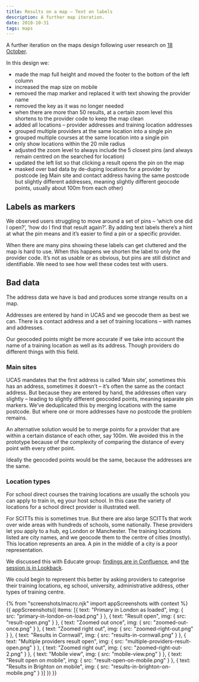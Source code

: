 ```yaml
---
title: Results on a map – Text on labels
description: A further map iteration.
date: 2018-10-31
tags: maps
---
```


A further iteration on the maps design following user research on [18 October](/find-teacher-training/map-2).

In this design we:

* made the map full height and moved the footer to the bottom of the left column
* increased the map size on mobile
* removed the map marker and replaced it with text showing the provider name
* removed the key as it was no longer needed
* when there are more than 50 results, at a certain zoom level this shortens to the provider code to keep the map clean
* added all locations – provider addresses and training location addresses
* grouped multiple providers at the same location into a single pin
* grouped multiple courses at the same location into a single pin
* only show locations within the 20 mile radius
* adjusted the zoom level to always include the 5 closest pins (and always remain centred on the searched for location)
* updated the left list so that clicking a result opens the pin on the map
* masked over bad data by de-duping locations for a provider by postcode (eg Main site and contact address having the same postcode but slightly different addresses, meaning slightly different geocode points, usually about 100m from each other)

## Labels as markers

We observed users struggling to move around a set of pins – ‘which one did I open?’, ‘how do I find that result again?’. By adding text labels there’s a hint at what the pin means and it’s easier to find a pin or a specific provider.

When there are many pins showing these labels can get cluttered and the map is hard to use. When this happens we shorten the label to only the provider code. It’s not as usable or as obvious, but pins are still distinct and identifiable. We need to see how well these codes test with users.

## Bad data

The address data we have is bad and produces some strange results on a map.

Addresses are entered by hand in UCAS and we geocode them as best we can. There is a contact address and a set of training locations – with names and addresses.

Our geocoded points might be more accurate if we take into account the name of a training location as well as its address. Though providers do different things with this field.

### Main sites

UCAS mandates that the first address is called ‘Main site’, sometimes this has an address, sometimes it doesn’t – it’s often the same as the contact address. But because they are entered by hand, the addresses often vary slightly – leading to slightly different geocoded points, meaning separate pin markers. We’ve deduplicated this by merging locations with the same postcode. But where one or more addresses have no postcode the problem remains.

An alternative solution would be to merge points for a provider that are within a certain distance of each other, say 100m. We avoided this in the prototype because of the complexity of comparing the distance of every point with every other point.

Ideally the geocoded points would be the same, because the addresses are the same.

### Location types

For school direct courses the training locations are usually the schools you can apply to train in, eg your host school. In this case the variety of locations for a school direct provider is illustrated well.

For SCITTs this is sometimes true. But there are also large SCITTs that work over wide areas with hundreds of schools, some nationally. These providers let you apply to a hub, eg London or Manchester. The training locations listed are city names, and we geocode them to the centre of cities (mostly). This location represents an area. A pin in the middle of a city is a poor representation.

We discussed this with Educate group: [findings are in Confluence](https://dfedigital.atlassian.net/wiki/spaces/BaT/pages/652967938/Call+with+Educate+Group+-+Claire), and [the session is in Lookback](https://lookback.io/watch/ivTWHyrMDfXG3ij2W).

We could begin to represent this better by asking providers to categorise their training locations, eg school, university, administrative address, other types of training centre.

{% from "screenshots/macro.njk" import appScreenshots with context %}
{{ appScreenshots({
  items: [{
    text: "Primary in London as loaded",
    img: { src: "primary-in-london-on-load.png" }
  }, {
    text: "Result open",
    img: { src: "result-open.png" }
  }, {
    text: "Zoomed out once",
    img: { src: "zoomed-out-once.png" }
  }, {
    text: "Zoomed right out",
    img: { src: "zoomed-right-out.png" }
  }, {
    text: "Results in Cornwall",
    img: { src: "results-in-cornwall.png" }
  }, {
    text: "Multiple providers result open",
    img: { src: "multiple-providers-result-open.png" }
  }, {
    text: "Zoomed right out",
    img: { src: "zoomed-right-out-2.png" }
  }, {
    text: "Mobile view",
    img: { src: "mobile-view.png" }
  }, {
    text: "Result open on mobile",
    img: { src: "result-open-on-mobile.png" }
  }, {
    text: "Results in Brighton on mobile",
    img: { src: "results-in-brighton-on-mobile.png" }
  }]
}) }}
